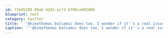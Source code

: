 ```yaml
---
id: 71bd5280-09a6-4283-acf3-b798ca902006
blueprint: text
category: twitter
title: '''@kimathomas balsamic does too. I wonder if it''s a real issue or "nanny-state-ism"'
caption: '''@kimathomas balsamic does too. I wonder if it''s a real issue or "nanny-state-ism"'
---
```

